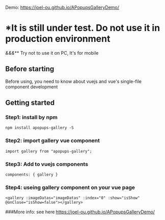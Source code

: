 Demo: https://joel-ou.github.io/APopupsGalleryDemo/
# *It is still under test. Do not use it in production environment
*&&&*** Try not to use it on PC, It's for mobile

## Before starting
Before using, you need to know about vuejs and vue's single-file component development
<p></p>

## Getting started

### Step1: install by npm
`npm install apopups-gallery -S`

### Step2: import gallery vue component
`import gallery from "apopups-gallery";`

### Step3: Add to vuejs components
`components: { gallery }`

### Step4: useing gallery component on your vue page
`<gallery :imageDatas="imageDatas" :index="0" :show="isShow" @onClose="isShow=false"></gallery>`


###More info:
see here https://joel-ou.github.io/APopupsGalleryDemo/
